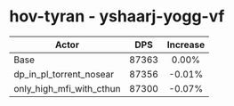 # hov-tyran - yshaarj-yogg-vf
| Actor | DPS | Increase |
|---|:---:|:---:|
|Base|87363|0.00%|
|dp_in_pl_torrent_nosear|87356|-0.01%|
|only_high_mfi_with_cthun|87300|-0.07%|
